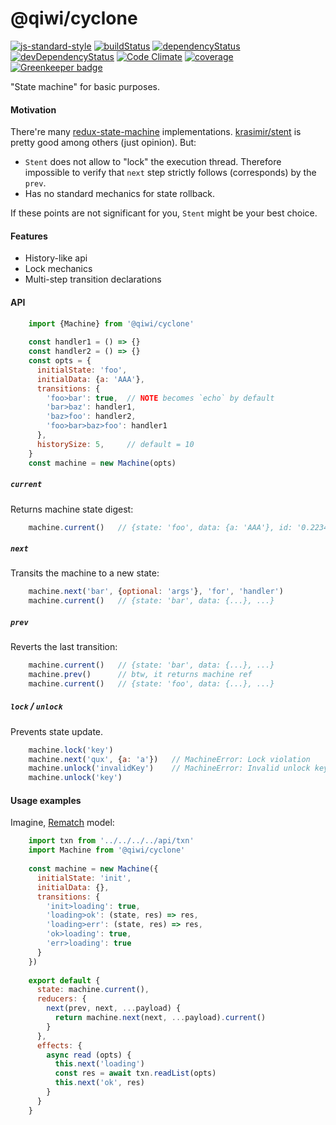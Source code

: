 # @qiwi/cyclone

[![js-standard-style](https://img.shields.io/badge/code%20style-standard-brightgreen.svg)](http://standardjs.com)
[![buildStatus](https://api.travis-ci.com/qiwi/cyclone.svg?branch=master)](https://travis-ci.com/qiwi/cyclone)
[![dependencyStatus](https://img.shields.io/david/qiwi/cyclone.svg?maxAge=3600)](https://david-dm.org/qiwi/cyclone)
[![devDependencyStatus](https://img.shields.io/david/dev/qiwi/cyclone.svg?maxAge=3600)](https://david-dm.org/qiwi/cyclone)
[![Code Climate](https://codeclimate.com/github/codeclimate/codeclimate/badges/gpa.svg)](https://codeclimate.com/github/qiwi/cyclone)
[![coverage](https://img.shields.io/coveralls/qiwi/cyclone.svg?maxAge=3600)](https://coveralls.io/github/qiwi/cyclone)
[![Greenkeeper badge](https://badges.greenkeeper.io/qiwi/cyclone.svg)](https://greenkeeper.io/)

"State machine" for basic purposes.

#### Motivation
There're many [redux-state-machine](https://www.google.com/search?q=redux+state+machine) implementations. [krasimir/stent](https://github.com/krasimir/stent) is pretty good among others (just opinion). But:

* `Stent` does not allow to "lock" the execution thread. Therefore impossible to verify that `next` step strictly follows (corresponds) by the `prev`.
* Has no standard mechanics for state rollback.

If these points are not significant for you, `Stent` might be your best choice.

#### Features
* History-like api
* Lock mechanics
* Multi-step transition declarations

#### API
```javascript
    import {Machine} from '@qiwi/cyclone'
    
    const handler1 = () => {}
    const handler2 = () => {}
    const opts = {
      initialState: 'foo',
      initialData: {a: 'AAA'},
      transitions: {
        'foo>bar': true,  // NOTE becomes `echo` by default
        'bar>baz': handler1,
        'baz>foo': handler2,
        'foo>bar>baz>foo': handler1
      },
      historySize: 5,     // default = 10
    }
    const machine = new Machine(opts)
```

##### `current`
Returns machine state digest:
```javascript
    machine.current()   // {state: 'foo', data: {a: 'AAA'}, id: '0.2234...', date: 2018-10-07T16:59:23.644Z}
```

##### `next`
Transits the machine to a new state:
```javascript
    machine.next('bar', {optional: 'args'}, 'for', 'handler')
    machine.current()   // {state: 'bar', data: {...}, ...}
```

##### `prev`
Reverts the last transition:
```javascript
    machine.current()   // {state: 'bar', data: {...}, ...}
    machine.prev()      // btw, it returns machine ref
    machine.current()   // {state: 'foo', data: {...}, ...}
```

##### `lock` / `unlock`
Prevents state update.
```javascript
    machine.lock('key')
    machine.next('qux', {a: 'a'})   // MachineError: Lock violation
    machine.unlock('invalidKey')    // MachineError: Invalid unlock key
    machine.unlock('key')
``` 

#### Usage examples
Imagine, [Rematch](https://github.com/rematch/rematch) model:
```javascript
    import txn from '../../../../api/txn'
    import Machine from '@qiwi/cyclone'
    
    const machine = new Machine({
      initialState: 'init',
      initialData: {},
      transitions: {
        'init>loading': true,
        'loading>ok': (state, res) => res,
        'loading>err': (state, res) => res,
        'ok>loading': true,
        'err>loading': true
      }
    })
    
    export default {
      state: machine.current(),
      reducers: {
        next(prev, next, ...payload) {
          return machine.next(next, ...payload).current()
        }
      },
      effects: {
        async read (opts) {
          this.next('loading')
          const res = await txn.readList(opts)
          this.next('ok', res)
        }
      }
    }
```
